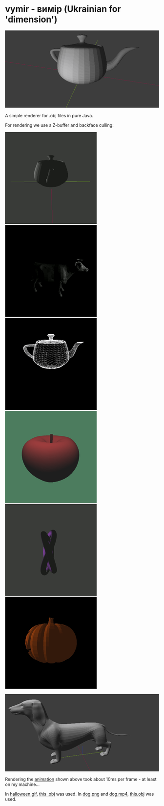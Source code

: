 # vymir - вимір (Ukrainian for 'dimension')

<img src="doc/cover.png" alt="drawing"/>

A simple renderer for .obj files in pure Java.

For rendering we use a Z-buffer and backface culling:

<img src="doc/test.gif" alt="teapot.obj" width="300"/> <img src="doc/cow.gif" alt="cow.gif" width="300"/> <img src="doc/culling.png" alt="teapot.obj (wireframe)" width="300"/> <img src="doc/apple.png" alt="apple.obj" width="300"/> <img src="doc/knot.gif" alt="drawing" width="300"/> <img src="doc/halloween.gif" alt="drawing" width="300"/>

<img src="doc/dog.png" alt="drawing"/>

Rendering the [animation](doc/test.gif) shown above took about 10ms per frame - at least on my machine...

In [halloween.gif](doc/halloween.gif), [this .obj](https://www.turbosquid.com/3d-models/free-halloween-pumpkin-3d-model/961113) was used.
In [dog.png](doc/dog.png) and [dog.mp4](doc/dog.mp4), [this.obj](https://www.turbosquid.com/3d-models/dachshund-3d-model-1193676) was used.
